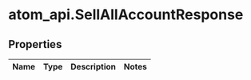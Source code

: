 # atom_api.SellAllAccountResponse

## Properties
Name | Type | Description | Notes
------------ | ------------- | ------------- | -------------


